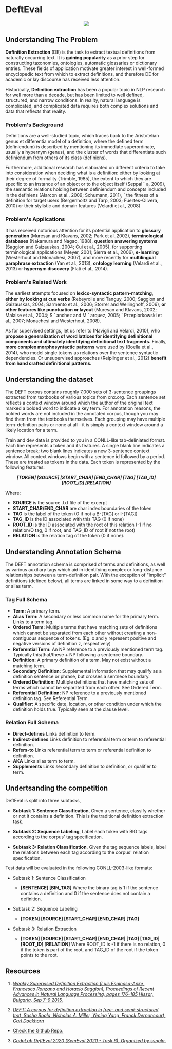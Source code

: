# DeftEval
<p align="center">
  <img src="https://www.kdnuggets.com/wp-content/uploads/nlp-word-cloud.jpg"/>
</p>

## Understanding The Problem
**Definition Extraction** (DE) is the task to extract textual definitions from naturally occurring text. It is **gaining popularity** as a prior step for constructing taxonomies, ontologies, automatic glossaries or dictionary entries. These fields of application motivate greater interest in well-formed encyclopedic text from which to extract definitions, and therefore DE for academic or lay discourse has received less attention. 

Historically, **Definition extraction** has been a popular topic in NLP research for well more than a decade, but has been limited to well defined, structured, and narrow conditions. In reality, natural language is complicated, and complicated data requires both complex solutions and data that reflects that reality.

### Problem's Background
Definitions are a well-studied topic, which traces back to the Aristotelian genus et differentia model of a definition, where the defined term (definiendum) is described by mentioning its immediate superordinate, usually a hypernym (genus), and the cluster of words that differentiate such definiendum from others of its class (definiens). 

Furthermore, additional research has elaborated on different criteria to take into consideration when deciding what is a definition: either by looking at their degree of formality (Trimble, 1985), the extent to which they are specific to an instance of an object or to the object itself (Seppal¨ a, 2009), the semantic relations holding between definiendum and concepts included in the definiens (Alarcon et al., 2009; Schumann, 2011), ´ the fitness of a definition for target users (Bergenholtz and Tarp, 2003; Fuertes-Olivera, 2010) or their stylistic and domain features (Velardi et al., 2008)

### Problem's Applications
It has received notorious attention for its potential application to **glossary generation** (Muresan and Klavans, 2002; Park et al.,2002), **terminological databases** (Nakamura and Nagao, 1988), **question answering systems** (Saggion and Gaizauskas, 2004; Cui et al., 2005), for supporting terminological applications (Meyer, 2001; Sierra et al., 2006), **e-learning** (Westerhout and Monachesi, 2007), and more recently for **multilingual paraphrase extraction** (Yan et al., 2013), **ontology learning** (Velardi et al., 2013) or **hypernym discovery** (Flati et al., 2014).

###  Problem's Related Work
The earliest attempts focused on **lexico-syntactic pattern-matching, either by looking at cue verbs** (Rebeyrolle and Tanguy, 2000; Saggion and Gaizauskas, 2004; Sarmento et al., 2006; Storrer and Wellinghoff, 2006), **or other features like
punctuation or layout** (Muresan and Klavans, 2002; Malaise et al., 2004; S ´ anchez and M ´ arquez, 2005; ´
Przepiorkowski et al., 2007; Monachesi and Westerhout, 2008).

As for supervised settings, let us refer to (Navigli and Velardi, 2010), who **propose a generalization of word lattices for identifying definitional components and ultimately identifying definitional text fragments.** Finally, **more complex morphosyntactic patterns** were used by (Boella et al., 2014), who model single tokens as relations over the sentence syntactic dependencies.
Or unsupervised approaches (Reiplinger et al., 2012) **benefit from hand crafted definitional patterns.**

## Understanding the dataset
The DEFT corpus contains roughly 7,000 sets of 3-sentence groupings extracted from textbooks of various topics from cnx.org. Each sentence set reflects a context window around which the author of the original text marked a bolded word to indicate a key term. For annotation reasons, the bolded words are not included in the annotated corpus, though you may find them from the textbooks themselves. Each grouping may have multiple term-definition pairs or none at all - it is simply a context window around a likely location for a term.

Train and dev data is provided to you in a CONLL-like tab-deliniated format. Each line represents a token and its features. A single blank line indicates a sentence break; two blank lines indicates a new 3-sentence context window. All context windows begin with a sentence id followed by a period. These are treated as tokens in the data. Each token is represented by the following features:
<p align="center">
  <b><i>[TOKEN] [SOURCE] [START_CHAR] [END_CHAR] [TAG] [TAG_ID] [ROOT_ID] [RELATION]</i></b>
</p>

Where: 

* **SOURCE** is the source .txt file of the excerpt
* **START_CHAR/END_CHAR** are char index boundaries of the token
* **TAG** is the label of the token (O if not a B-[TAG] or I-[TAG])
* **TAG_ID** is the ID associated with this TAG (0 if none)
* **ROOT_ID** is the ID associated with the root of this relation (-1 if no relation/O tag, 0 if root, and TAG_ID of root if not the root)
* **RELATION** is the relation tag of the token (0 if none).

## Understanding Annotation Schema
The DEFT annotation schema is comprised of terms and definitions, as well as various auxiliary tags which aid in identifying complex or long-distance relationships between a term-definition pair. With the exception of "implicit" definitions (defined below), all terms are linked in some way to a definition or alias term.

### Tag Full Schema

* **Term:** A primary term.
* **Alias Term:** A secondary or less common name for the primary term. Links to a term tag.
* **Ordered Term:** Multiple terms that have matching sets of definitions which cannot be separated from each other without creating a non-contiguous sequence of tokens. (Eg. x and y represent positive and negative versions of definition z, respectively)
* **Referential Term:** An NP reference to a previously mentioned term tag. Typically this/that/these + NP following a sentence boundary.
* **Definition:**	A primary definition of a term. May not exist without a matching term.
* **Secondary Definition:** Supplemental information that may qualify as a definition sentence or phrase, but crosses a sentnece boundary.
* **Ordered Definition:**	Multiple definitions that have matching sets of terms which cannot be separated from each other. See Ordered Term.
* **Referential Definition:**	NP reference to a previously mentioned definition tag. See Referential Term.
* **Qualifier:** A specific date, location, or other condition under which the definition holds true. Typically seen at the clause level.

### Relation Full Schema
* **Direct-defines**	Links definition to term.
* **Indirect-defines**	Links definition to referential term or term to referential definition.
* **Refers-to**	Links referential term to term or referential definition to definition.
* **AKA**	Links alias term to term.
* **Supplements**	Links secondary definition to definition, or qualifier to term.

## Undertsanding the competition
DeftEval is split into three subtasks,
- **Subtask 1: Sentence Classification**, Given a sentence, classify whether or not it contains a definition. This is the traditional definition extraction task.

- **Subtask 2: Sequence Labeling**, Label each token with BIO tags according to the corpus' tag specification.

- **Subtask 3: Relation Classification**, Given the tag sequence labels, label the relations between each tag according to the corpus' relation specification.

Test data will be evaluated in the following CONLL-2003-like formats:

- Subtask 1: Sentence Classification 
  - **[SENTENCE] [BIN_TAG]** Where the binary tag is 1 if the sentence contains a definition and 0 if the sentence does not contain a definition.

- Subtask 2: Sequence Labeling
  - **[TOKEN] [SOURCE] [START_CHAR] [END_CHAR] [TAG]**

- Subtask 3: Relation Extraction
  - **[TOKEN] [SOURCE] [START_CHAR] [END_CHAR] [TAG] [TAG_ID] [ROOT_ID] [RELATION]** Where ROOT_ID is -1 if there is no relation, 0 if the token is part of the root, and TAG_ID of the root if the token points to the root.

## Resources
1. [*Weakly Supervised Definition Extraction (Luis Espinosa-Anke, Francesco Ronzano and Horacio Saggion), Proceedings of Recent Advances in Natural Language Processing, pages 176–185,Hissar, Bulgaria, Sep 7–9 2015.*](https://www.aclweb.org/anthology/R15-1025.pdf)

2. [*DEFT: A corpus for definition extraction in free- and semi-structured text, Sasha Spala, Nicholas A. Miller, Yiming Yang, Franck Dernoncourt, Carl Dockhorn*](https://www.aclweb.org/anthology/W19-4015/) 
  - [Check the Github Repo.](https://github.com/adobe-research/deft_corpus)
  
3. [*CodaLab DeftEval 2020 (SemEval 2020 - Task 6), Organized by sspala.*](https://competitions.codalab.org/competitions/20900#learn_the_details)

